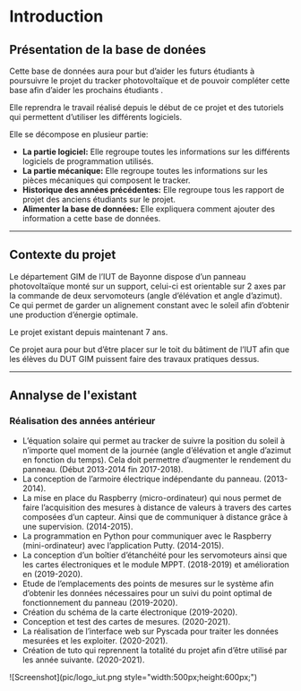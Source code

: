 # Introduction

## Présentation de la base de donées

Cette base de données aura pour but d’aider les futurs étudiants à poursuivre le projet du tracker photovoltaïque et de pouvoir compléter cette base afin d’aider les prochains étudiants .

Elle reprendra le travail réalisé depuis le début de ce projet et des tutoriels qui permettent d’utiliser les différents logiciels. 

Elle se décompose en plusieur partie:  

* **La partie logiciel:** Elle regroupe toutes les informations sur les différents logiciels de programmation utilisés.
* **La partie mécanique:** Elle regroupe toutes les informations sur les pièces mécaniques qui composent le tracker.
* **Historique des années précédentes:** Elle regroupe tous les rapport de projet des anciens étudiants sur le projet.
* **Alimenter la base de données:** Elle expliquera comment ajouter des information a cette base de données.


----------------

## Contexte du projet 


Le département GIM de l’IUT de Bayonne dispose d’un panneau photovoltaïque monté sur un support, celui-ci est orientable sur 2 axes par la commande de deux servomoteurs (angle d’élévation et angle d’azimut). Ce qui permet de garder un alignement constant avec le soleil afin d’obtenir une production d’énergie optimale.  

Le projet existant depuis maintenant 7 ans.  

Ce projet aura pour but d’être placer sur le toit du bâtiment de l’IUT afin que les élèves du DUT GIM puissent faire des travaux pratiques dessus.  

----------------

## Annalyse de l'existant

### Réalisation des années antérieur

* L’équation solaire qui permet au tracker de suivre la position du soleil à n’importe quel moment de la journée (angle d’élévation et angle d’azimut en fonction du temps). Cela doit permettre d’augmenter le rendement du panneau. (Début 2013-2014 fin 2017-2018).  
* La conception de l’armoire électrique indépendante du panneau. (2013-2014).  
* La mise en place du Raspberry (micro-ordinateur) qui nous permet de faire l’acquisition des mesures à distance de valeurs à travers des cartes composées d’un capteur. Ainsi que de communiquer à distance grâce à une supervision. (2014-2015).  
* La programmation en Python pour communiquer avec le Raspberry (mini-ordinateur) avec l’application Putty. (2014-2015).  
* La conception d’un boîtier d’étanchéité pour les servomoteurs ainsi que les cartes électroniques et le module MPPT. (2018-2019) et amélioration en (2019-2020).  
* Etude de l’emplacements des points de mesures sur le système afin d’obtenir les données nécessaires pour un suivi du point optimal de fonctionnement du panneau (2019-2020).  
* Création du schéma de la carte électronique (2019-2020).  
* Conception et test des cartes de mesures. (2020-2021).  
* La réalisation de l’interface web sur Pyscada pour traiter les données mesurées et les exploiter. (2020-2021).  
* Création de tuto qui reprennent la totalité du projet afin d’être utilisé par les année suivante. (2020-2021).  

![Screenshot](pic/logo_iut.png style="width:500px;height:600px;")
